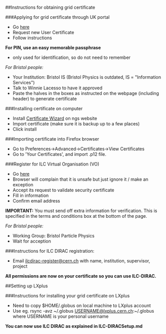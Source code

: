 ##Instructions for obtaining grid certificate

###Applying for grid certificate through UK portal
- Go [here](https://portal.ca.grid-support.ac.uk/caportal/)
- Request new User Certificate
- Follow instructions

<strong>For PIN, use an easy memorable passphrase</strong>
- only used for identification, so do not need to remember

*For Bristol people:*
- Your Institution: Bristol IS (Bristol Physics is outdated, IS = "Information Services")
- Talk to Winnie Lacesso to have it approved
- Paste the halves in the boxes as instructed on the webpage (including header) to generate certificate

###Installing certificate on computer
- Install [Certificate Wizard](http://www.ngs.ac.uk/ukca/certificates/certwizard) on ngs website
- Import certificate (make sure it is backup up to a few places)
- Click install

###Importing certificate into Firefox browser
- Go to Preferences->Advanced->Certificates->View Certificates
- Go to 'Your Certificates', and import .p12 file.

###Register for ILC Virtual Organisation (VO)
- Go [here](https://grid-voms.desy.de:8443/voms/ilc/register/start.action)
- Browser will complain that it is unsafe but just ignore it / make an exception
- Accept its request to validate security certificate
- Fill in information
- Confirm email address

<strong>IMPORTANT:</strong>
You must send off extra information for verification. This is specified in the terms and conditions box at the bottom of the page.

*For Bristol people:*
- Working Group: Bristol Particle Physics
- Wait for acception

###Instructions for ILC DIRAC registration:
- Email ilcdirac-register@cern.ch with name, institution, supervisor, project

<strong>All permissions are now on your certificate so you can use ILC-DIRAC.</strong>

##Setting up LXplus

###Instructions for installing your grid certificate on LXplus
- Need to copy $HOME/.globus on local machine to LXplus account
- Use eg. rsync -avz ~/.globus USERNAME@lxplus.cern.ch:~/.globus where USERNAME is your personal username

<strong>You can now use ILC DIRAC as explained in ILC-DIRACSetup.md</strong>
